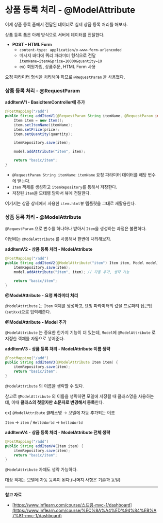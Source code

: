 # **상품 등록 처리** - @ModelAttribute

이제 상품 등록 폼에서 전달된 데이터로 실제 상품 등록 처리를 해보자.

상품 등록 폼은 아래 방식으로 서버에 데이터를 전달한다.

- **POST - HTML Form**
    - `content-type: application/x-www-form-urlencoded`
    - 메시지 바디에 쿼리 파라미터 형식으로 전달 `itemName=itemA&price=10000&quantity=10`
    - ex) 회원가입, 상품주문, HTML Form 사용

요청 파라미터 형식을 처리해야 하므로 `@RequestParam` 을 사용했다.

### **상품 등록 처리** - @RequestParam

**addItemV1 - BasicItemController에 추가**

```java
@PostMapping("/add")
public String addItemV1(@RequestParam String itemName, @RequestParam int price, @RequestParam Integer quantity, Model model) {
    Item item = new Item();
    item.setItemName(itemName);
    item.setPrice(price);
    item.setQuantity(quantity);

    itemRepository.save(item);

    model.addAttribute("item", item);

    return "basic/item";
}
```

- `@RequestParam String itemName`: `itemName` 요청 파라미터 데이터를 해당 변수에 받는다.
- `Item` 객체를 생성하고 `itemRepository`를 통해서 저장한다.
- 저장된 `item`을 모데렝 담아서 뷰에 전달한다.

여기서는 상품 상세에서 사용한 `item.html`뷰 템플릿을 그대로 재활용한다.

### **상품 등록 처리** - @ModelAttribute

`@RequestParam` 으로 변수를 하나하나 받아서 `Item`을 생성하는 과정은 불편하다.

이번에는 `@ModelAttribute` 를 사용해서 한번에 처리해보자.

**addItemV2 - 상품 등록 처리 - ModelAttribute**

```java
@PostMapping("/add")
public String addItemV2(@ModelAttribute("item") Item item, Model model) {
    itemRepository.save(item);
    model.addAttribute("item", item); // 자동 추가, 생략 가능

    return "basic/item";
}
```

**@ModelAttribute - 요청 파라미터 처리**

`@ModelAttribute` 는 `Item` 객체를 생성하고, 요청 파라미터의 값을 프로퍼티 접근법 (`setXxx`)으로 입력해준다.

**@ModelAttribute - Model 추가**

`@ModelAttribute` 는 중요한 한가지 기능이 더 있는데, `Model`에 `@ModelAttribute` 로 지정한 객체를 자동으로 넣어준다.

**addItemV3 - 상품 등록 처리 - ModelAttribute 이름 생략**

```java
@PostMapping("/add")
public String addItemV3(@ModelAttribute Item item) {
    itemRepository.save(item);
    return "basic/item";
}
```

`@ModelAttribute` 의 이름을 생략할 수 있다.

참고로 `@ModelAttribute` 의 이름을 생략하면 모델에 저장될 때 클래스명을 사용하는데, 이때 **클래스의 첫글자만 소문자로 변경해서 등록**한다.

ex) `@ModelAttribute` 클래스명 → 모델에 자동 추가되는 이름

`Item` → `item` / `HelloWorld` → `helloWorld`

**addItemV4 - 상품 등록 처리 - ModelAttribute 전체 생략**

```java
@PostMapping("/add")
public String addItemV4(Item item) {
    itemRepository.save(item);
    return "basic/item";
}
```

`@ModelAttribute` 자체도 생략 가능하다.

대상 객체는 모델에 자동 등록이 된다.(나머지 사항은 기존과 동일)

---

**참고 자료**

- [https://www.inflearn.com/course/스프링-mvc-1/dashboard](https://www.inflearn.com/course/%EC%8A%A4%ED%94%84%EB%A7%81-mvc-1/dashboard)
